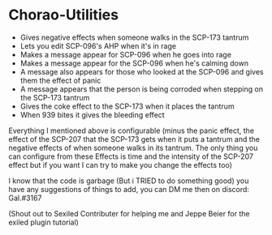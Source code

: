 # Chorao-Utilities
- Gives negative effects when someone walks in the SCP-173 tantrum
- Lets you edit SCP-096's AHP when it's in rage
- Makes a message appear for SCP-096 when he goes into rage
- Makes a message appear for the SCP-096 when he's calming down
- A message also appears for those who looked at the SCP-096 and gives them the effect of panic
- A message appears that the person is being corroded when stepping on the SCP-173 tantrum
- Gives the coke effect to the SCP-173 when it places the tantrum
- When 939 bites it gives the bleeding effect

Everything I mentioned above is configurable (minus the panic effect, the effect of the SCP-207 that the SCP-173 gets when it puts a tantrum and the negative effects of when someone walks in its tantrum. The only thing you can configure from these Effects is time and the intensity of the SCP-207 effect but if you want I can try to make you change the effects too)

I know that the code is garbage (But i TRIED to do something good)
you have any suggestions of things to add, you can DM me then on discord: Gal.#3167

(Shout out to Sexiled Contributer for helping me and Jeppe Beier for the exiled plugin tutorial)
